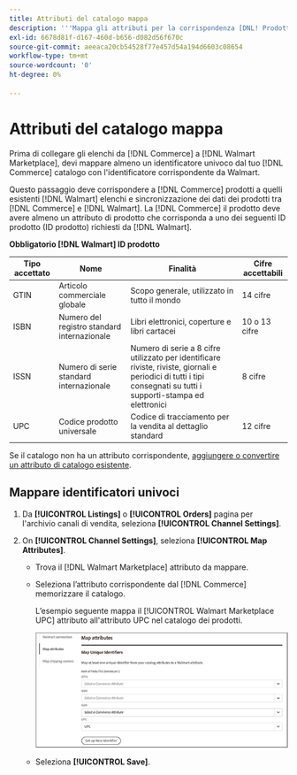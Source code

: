```yaml
---
title: Attributi del catalogo mappa
description: '''Mappa gli attributi per la corrispondenza [DNL! Prodotti Commerce a quelli esistenti [!DNL Walmart Marketplace] elenchi e sincronizzazione dei dati tra [!DNL Channel Manager] e [!DNL Walmart]."'
exl-id: 6678d81f-d167-460d-b656-d082d56f670c
source-git-commit: aeeaca20cb54528f77e457d54a194d6603c08654
workflow-type: tm+mt
source-wordcount: '0'
ht-degree: 0%

---
```


# Attributi del catalogo mappa

Prima di collegare gli elenchi da [!DNL Commerce] a [!DNL Walmart Marketplace], devi mappare almeno un identificatore univoco dal tuo [!DNL Commerce] catalogo con l&#39;identificatore corrispondente da Walmart.

Questo passaggio deve corrispondere a [!DNL Commerce] prodotti a quelli esistenti [!DNL Walmart] elenchi e sincronizzazione dei dati dei prodotti tra [!DNL Commerce] e [!DNL Walmart]. La [!DNL Commerce] il prodotto deve avere almeno un attributo di prodotto che corrisponda a uno dei seguenti ID prodotto (ID prodotto) richiesti da [!DNL Walmart].

**Obbligatorio [!DNL Walmart] ID prodotto**

| **Tipo accettato** | **Nome** | **Finalità** | **Cifre accettabili** |
|-------------------|--------------------------------------|--------------------------------------------------------------------------------------------------------------------------------------------------|-----------------------|
| GTIN | Articolo commerciale globale | Scopo generale, utilizzato in tutto il mondo | 14 cifre |
| ISBN | Numero del registro standard internazionale | Libri elettronici, coperture e libri cartacei | 10 o 13 cifre |
| ISSN | Numero di serie standard internazionale | Numero di serie a 8 cifre utilizzato per identificare riviste, riviste, giornali e periodici di tutti i tipi consegnati su tutti i supporti-stampa ed elettronici | 8 cifre |
| UPC | Codice prodotto universale | Codice di tracciamento per la vendita al dettaglio standard | 12 cifre |

Se il catalogo non ha un attributo corrispondente, [aggiungere o convertire un attributo di catalogo esistente](https://docs.magento.com/user-guide/catalog/product-attributes.html).

## Mappare identificatori univoci

1. Da **[!UICONTROL Listings]** o **[!UICONTROL Orders]** pagina per l&#39;archivio canali di vendita, seleziona **[!UICONTROL Channel Settings]**.

1. On **[!UICONTROL Channel Settings]**, seleziona **[!UICONTROL Map Attributes]**.

   - Trova il [!DNL Walmart Marketplace] attributo da mappare.

   - Seleziona l’attributo corrispondente dal [!DNL Commerce] memorizzare il catalogo.

      L’esempio seguente mappa il [!UICONTROL Walmart Marketplace UPC] attributo all&#39;attributo UPC nel catalogo dei prodotti.

      ![Mappatura attributi per i criteri di corrispondenza dei prodotti](assets/products-map-attributes-for-match.png)

   - Seleziona **[!UICONTROL Save]**.
